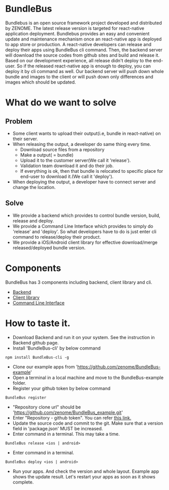 # BundleBus
Bundlebus is an open source framework project developed and distributed by ZENOME. The latest release version is targeted for react-native application deployment. Bundlebus provides an easy and convenient update and maintenance mechanism once an react-native app is deployed to app store or production.
A react-native developers can release and deploy their apps using BundleBus cli command. Then, the backend server will download the source codes from github sites and build and release it. Based on our development experience, all release didn't deploy to the end-user. So if the released react-native app is enough to deploy, you can deploy it by cli command as well. Our backend server will push down whole bundle and images to the client or will push down only differences and images which should be updated.

# What do we want to solve
## Problem
- Some client wants to upload their output(i.e, bundle in react-native) on their server.
- When releasing the output, a developer do same thing every time.
  - Download source files from a repository
  - Make a output( = bundle)
  - Upload it to the customer server(We call it 'release').
  - Validation team download it and do their job.
  - If everything is ok, then that bundle is relocated to specific place for end-user to download it.(We call it 'deploy').
- When deploying the output, a developer have to connect server and change the location.

## Solve
- We provide a backend which provides to control bundle version, build, release and deploy.
- We provide a Command Line Interface which provides to simply do 'release' and 'deploy'. So what developers have to do is just enter cli command to release/deploy their product.
- We provide a iOS/Android client library for effective download/merge released/deployed bundle version.

# Components
BundleBus has 3 components including backend, client library and cli.
- [Backend](https://github.com/zenome/BundleBus_backend)
- [Client library](https://github.com/zenome/BundleBus_client)
- [Command Line Interface](https://github.com/zenome/BundleBus-cli)

# How to taste it.
- Download Backend and run it on your system. See the instruction in Backend github page.
- Install 'BundleBus-cli' by below command
~~~~
npm install BundleBus-cli -g
~~~~
- Clone our example apps from 'https://github.com/zenome/BundleBus-example'
- Open a terminal in a local machine and move to the BundleBus-example folder.
- Register your github token by below command
~~~~
BundleBus register
~~~~
  - "Repository clone url" should be 'https://github.com/zenome/BundleBus_example.git'
  - Enter "Repository - github token". You can refer  [this link.](https://help.github.com/articles/creating-an-access-token-for-command-line-use/)
- Update the source code and commit to the git. Make sure that a version field in 'package.json' MUST be increased.
- Enter command in a terminal. This may take a time.
~~~~
BundleBus release <ios | android>
~~~~
- Enter command in a terminal.
~~~~
BundleBus deploy <ios | android>
~~~~
- Run your apps. And check the version and whole layout. Example app shows the update result. Let's restart your apps as soon as it shows complete.
